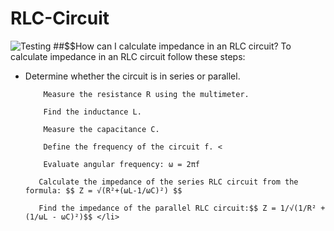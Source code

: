 # RLC-Circuit
<img src="download.png" alt="Testing">
##$$How can I calculate impedance in an RLC circuit?
To calculate impedance in an RLC circuit follow these steps:

<ul> 
    <li> Determine whether the circuit is in series or parallel. 

        Measure the resistance R using the multimeter. 
    
        Find the inductance L. 
   
        Measure the capacitance C. 
     
        Define the frequency of the circuit f. <
   
        Evaluate angular frequency: ω = 2πf 
    
       Calculate the impedance of the series RLC circuit from the formula: $$ Z = √(R²+(ωL-1/ωC)²) $$
   
       Find the impedance of the parallel RLC circuit:$$ Z = 1/√(1/R² + (1/ωL - ωC)²)$$ </li>
     
</ul>
